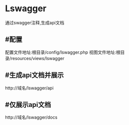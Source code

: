 # Lswagger
通过swagger注释,生成api文档

#配置
--
配置文件地址:根目录/config/lswagger.php
视图文件地址:根目录/resources/views/lswagger

#生成api文档并展示
--
http://域名/lswagger/api

#仅展示api文档
--
http://域名/lswagger/docs
